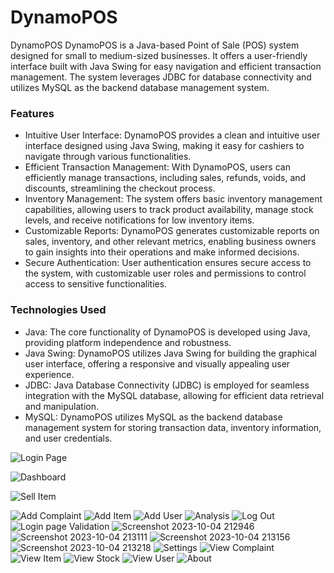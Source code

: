 # DynamoPOS
DynamoPOS
DynamoPOS is a Java-based Point of Sale (POS) system designed for small to medium-sized businesses. It offers a user-friendly interface built with Java Swing for easy navigation and efficient transaction management. The system leverages JDBC for database connectivity and utilizes MySQL as the backend database management system.

<h3>Features </h3>

<ul>
  <li>Intuitive User Interface: DynamoPOS provides a clean and intuitive user interface designed using Java Swing, making it easy for cashiers to navigate through various functionalities.</li>
  <li>Efficient Transaction Management: With DynamoPOS, users can efficiently manage transactions, including sales, refunds, voids, and discounts, streamlining the checkout process. </li>
  <li>Inventory Management: The system offers basic inventory management capabilities, allowing users to track product availability, manage stock levels, and receive notifications for low inventory items. </li>
  <li>Customizable Reports: DynamoPOS generates customizable reports on sales, inventory, and other relevant metrics, enabling business owners to gain insights into their operations and make informed decisions. </li>
   <li>Secure Authentication: User authentication ensures secure access to the system, with customizable user roles and permissions to control access to sensitive functionalities. </li>
</ul>


<h3>Technologies Used</h3>

<ul>
  <li>Java: The core functionality of DynamoPOS is developed using Java, providing platform independence and robustness.</li>
  <li>Java Swing: DynamoPOS utilizes Java Swing for building the graphical user interface, offering a responsive and visually appealing user experience.</li>
  <li>JDBC: Java Database Connectivity (JDBC) is employed for seamless integration with the MySQL database, allowing for efficient data retrieval and manipulation.</li>
  <li>MySQL: DynamoPOS utilizes MySQL as the backend database management system for storing transaction data, inventory information, and user credentials.</li>
</ul>

![Login Page](https://github.com/pasindu-2002/DynamoPOS/assets/87941322/00ed4d0d-5f9e-406a-a36f-f8a9f2c085bf)

![Dashboard](https://github.com/pasindu-2002/DynamoPOS/assets/87941322/b99fd601-2ac0-42a8-adcc-91dc0c4caa02)


![Sell Item](https://github.com/pasindu-2002/DynamoPOS/assets/87941322/a6786799-2496-4c45-9576-75fa3fe1e572)

![Add Complaint](https://github.com/pasindu-2002/DynamoPOS/assets/87941322/afcd8b3e-76c6-4f85-b34d-900c68f72bc6)
![Add Item](https://github.com/pasindu-2002/DynamoPOS/assets/87941322/9c15c7aa-22ba-427e-8c01-aa9184609b21)
![Add User](https://github.com/pasindu-2002/DynamoPOS/assets/87941322/fafdc960-f5ee-4b66-9b2a-ffd88fd36630)
![Analysis](https://github.com/pasindu-2002/DynamoPOS/assets/87941322/d392ab40-d96a-41bc-afa0-362465bbf96c)
![Log Out](https://github.com/pasindu-2002/DynamoPOS/assets/87941322/00e72680-0199-45bf-8bf8-8dba9e5b9933)
![Login page Validation](https://github.com/pasindu-2002/DynamoPOS/assets/87941322/2610aaab-53eb-4b2c-a22f-74a862e05996)
![Screenshot 2023-10-04 212946](https://github.com/pasindu-2002/DynamoPOS/assets/87941322/9fb15742-9a01-4c86-92c9-ec518a9d785b)
![Screenshot 2023-10-04 213111](https://github.com/pasindu-2002/DynamoPOS/assets/87941322/0ecf6e60-7417-41c0-b444-3243dab44d05)
![Screenshot 2023-10-04 213156](https://github.com/pasindu-2002/DynamoPOS/assets/87941322/03d35c1b-b228-434d-9325-cadf8a0c1998)
![Screenshot 2023-10-04 213218](https://github.com/pasindu-2002/DynamoPOS/assets/87941322/727a06b4-d7f1-44f0-a5cb-df2436a3032d)
![Settings](https://github.com/pasindu-2002/DynamoPOS/assets/87941322/fdebb1e7-e872-4d34-9bd3-cb1e4f4bfa4c)
![View Complaint](https://github.com/pasindu-2002/DynamoPOS/assets/87941322/2c717de4-9f1f-4c81-8578-e7ba238810c8)
![View Item](https://github.com/pasindu-2002/DynamoPOS/assets/87941322/b47656e1-73bf-4c29-8150-2179ed7041e9)
![View Stock](https://github.com/pasindu-2002/DynamoPOS/assets/87941322/033e745d-a9d1-4398-b2ca-853102f4ce23)
![View User](https://github.com/pasindu-2002/DynamoPOS/assets/87941322/7b934349-f7d1-4828-b580-b2a878d0416c)
![About](https://github.com/pasindu-2002/DynamoPOS/assets/87941322/18cfe805-a159-45d4-99f2-fa257532432c)
